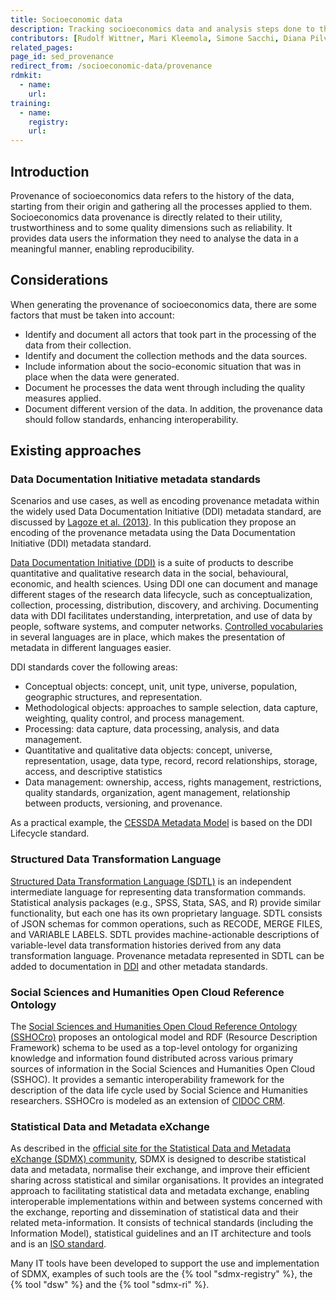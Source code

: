 ```yaml
---
title: Socioeconomic data
description: Tracking socioeconomics data and analysis steps done to them.
contributors: [Rudolf Wittner, Mari Kleemola, Simone Sacchi, Diana Pilvar, Irena Vipavc Brvar, Eva Garcia Alvarez, Robin Navest]
related_pages:
page_id: sed_provenance
redirect_from: /socioeconomic-data/provenance
rdmkit:
  - name:
    url:
training:
  - name:
    registry:
    url:
---
```


## Introduction
Provenance of socioeconomics data refers to the history of the data, starting from their origin and gathering all the processes applied to them. Socioeconomics data provenance is directly related to their utility, trustworthiness and to some quality dimensions such as reliability. It provides data users the information they need to analyse the data in a meaningful manner, enabling reproducibility.

## Considerations
When generating the provenance of socioeconomics data, there are some factors that must be taken into account:
*	Identify and document all actors that took part in the processing of the data from their collection. 
*	Identify and document the collection methods and the data sources.
*	Include information about the socio-economic situation that was in place when the data were generated. 
*	Document he processes the data went through including the quality measures applied.
*	Document different version of the data.
In addition, the provenance data should follow standards, enhancing interoperability.

## Existing approaches
### Data Documentation Initiative metadata standards
Scenarios and use cases, as well as encoding provenance metadata within the widely used Data Documentation Initiative (DDI) metadata standard, are discussed by [Lagoze et al. (2013)](https://doi.org/10.1007/978-3-319-03437-9_13). In this publication they propose an encoding of the provenance metadata using the Data Documentation Initiative (DDI) metadata standard.

[Data Documentation Initiative (DDI)](https://ddialliance.org/products/overview-of-current-products) is a suite of products to describe quantitative and qualitative research data in the social, behavioural, economic, and health sciences. Using DDI one can document and manage different stages of the research data lifecycle, such as conceptualization, collection, processing, distribution, discovery, and archiving. Documenting data with DDI facilitates understanding, interpretation, and use of data by people, software systems, and computer networks. [Controlled vocabularies](https://ddialliance.org/controlled-vocabularies) in several languages are in place, which makes the presentation of metadata in different languages easier.

DDI standards cover the following areas:
* Conceptual objects: concept, unit, unit type, universe, population, geographic structures, and representation.
* Methodological objects: approaches to sample selection, data capture, weighting, quality control, and process management.
* Processing: data capture, data processing, analysis, and data management.
* Quantitative and qualitative data objects: concept, universe, representation, usage, data type, record, record relationships, storage, access, and descriptive statistics
* Data management: ownership, access, rights management, restrictions, quality standards, organization, agent management, relationship between products, versioning, and provenance.

As a practical example, the [CESSDA Metadata Model](https://zenodo.org/doi/10.5281/zenodo.4672413) is based on the DDI Lifecycle standard.

### Structured Data Transformation Language
[Structured Data Transformation Language (SDTL)](https://ddialliance.org/products/sdtl/1.0) is an independent intermediate language for representing data transformation commands. Statistical analysis packages (e.g., SPSS, Stata, SAS, and R) provide similar functionality, but each one has its own proprietary language. SDTL consists of JSON schemas for common operations, such as RECODE, MERGE FILES, and VARIABLE LABELS. SDTL provides machine-actionable descriptions of variable-level data transformation histories derived from any data transformation language. Provenance metadata represented in SDTL can be added to documentation in [DDI](https://ddialliance.org/products/overview-of-current-products) and other metadata standards.

### Social Sciences and Humanities Open Cloud Reference Ontology
The [Social Sciences and Humanities Open Cloud Reference Ontology (SSHOCro)](https://www.sshopencloud.eu/sshocro) proposes an ontological model and RDF (Resource Description Framework) schema to be used as a top-level ontology for organizing knowledge and information found distributed across various primary sources of information in the Social Sciences and Humanities Open Cloud (SSHOC). It provides a semantic interoperability framework for the description of the data life cycle used by Social Science and Humanities researchers. SSHOCro is modeled as an extension of [CIDOC CRM](https://www.cidoc-crm.org/).

### Statistical Data and Metadata eXchange
As described in the [official site for the Statistical Data and Metadata eXchange (SDMX) community](https://sdmx.org/?page_id=2555/), SDMX is designed to describe statistical data and metadata, normalise their exchange, and improve their efficient sharing across statistical and similar organisations. It provides an integrated approach to facilitating statistical data and metadata exchange, enabling interoperable implementations within and between systems concerned with the exchange, reporting and dissemination of statistical data and their related meta-information.
It consists of technical standards (including the Information Model), statistical guidelines and an IT architecture and tools and is an [ISO standard](http://www.iso.org/iso/catalogue_detail.htm?csnumber=52500).

Many IT tools have been developed to support the use and implementation of SDMX, examples of such tools are the {% tool "sdmx-registry" %}, the {% tool "dsw" %} and the {% tool "sdmx-ri" %}.

